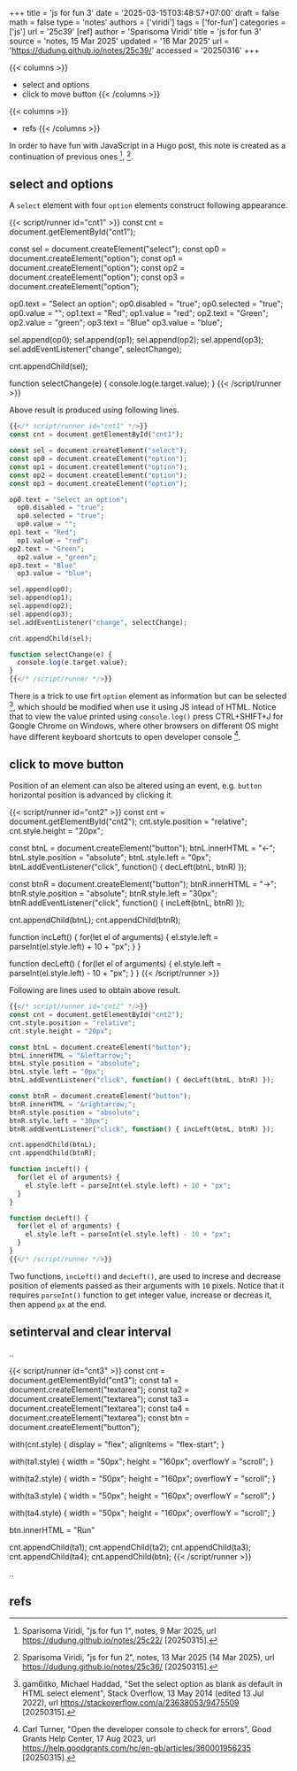 +++
title = 'js for fun 3'
date = '2025-03-15T03:48:57+07:00'
draft = false
math = false
type = 'notes'
authors = ['viridi']
tags = ['for-fun']
categories = ['js']
url = '25c39'
[ref]
author = 'Sparisoma Viridi'
title = 'js for fun 3'
source = 'notes, 15 Mar 2025'
updated = '16 Mar 2025'
url = 'https://dudung.github.io/notes/25c39/'
accessed = '20250316'
+++

{{< columns >}}
+ select and options
+ click to move button
{{< /columns >}}

{{< columns >}}
+ refs
{{< /columns >}}

<!--more-->

In order to have fun with JavaScript in a Hugo post, this note is created as a continuation of previous ones [^viridi_2025a], [^viridi_2025b].


## select and options
A `select` element with four `option` elements construct following appearance.

{{< script/runner id="cnt1" >}}
const cnt = document.getElementById("cnt1");

const sel = document.createElement("select");
const op0 = document.createElement("option");
const op1 = document.createElement("option");
const op2 = document.createElement("option");
const op3 = document.createElement("option");

op0.text = "Select an option";
  op0.disabled = "true";
  op0.selected = "true";
  op0.value = "";
op1.text = "Red";
  op1.value = "red";
op2.text = "Green";
  op2.value = "green";
op3.text = "Blue"
  op3.value = "blue";

sel.append(op0);
sel.append(op1);
sel.append(op2);
sel.append(op3);
sel.addEventListener("change", selectChange);

cnt.appendChild(sel);

function selectChange(e) {
  console.log(e.target.value);
}
{{< /script/runner >}}

Above result is produced using following lines.

```php
{{</* script/runner id="cnt1" */>}}
const cnt = document.getElementById("cnt1");

const sel = document.createElement("select");
const op0 = document.createElement("option");
const op1 = document.createElement("option");
const op2 = document.createElement("option");
const op3 = document.createElement("option");

op0.text = "Select an option";
  op0.disabled = "true";
  op0.selected = "true";
  op0.value = "";
op1.text = "Red";
  op1.value = "red";
op2.text = "Green";
  op2.value = "green";
op3.text = "Blue"
  op3.value = "blue";

sel.append(op0);
sel.append(op1);
sel.append(op2);
sel.append(op3);
sel.addEventListener("change", selectChange);

cnt.appendChild(sel);

function selectChange(e) {
  console.log(e.target.value);
}
{{</* /script/runner */>}}
```

There is a trick to use firt `option` element as information but can be selected [^gam6itko_2014], which should be modified when use it using JS intead of HTML. Notice that to view the value printed using `console.log()` press CTRL+SHIFT+J for Google Chrome on Windows, where other browsers on different OS might have different keyboard shortcuts to open developer console [^turner_2023].


## click to move button
Position of an element can also be altered using an event, e.g. `button` horizontal position is advanced by clicking it.

{{< script/runner id="cnt2" >}}
const cnt = document.getElementById("cnt2");
cnt.style.position = "relative";
cnt.style.height = "20px";

const btnL = document.createElement("button");
btnL.innerHTML = "&leftarrow;";
btnL.style.position = "absolute";
btnL.style.left = "0px";
btnL.addEventListener("click", function() { decLeft(btnL, btnR) });

const btnR = document.createElement("button");
btnR.innerHTML = "&rightarrow;";
btnR.style.position = "absolute";
btnR.style.left = "30px";
btnR.addEventListener("click", function() { incLeft(btnL, btnR) });

cnt.appendChild(btnL);
cnt.appendChild(btnR);

function incLeft() {
  for(let el of arguments) {
    el.style.left = parseInt(el.style.left) + 10 + "px";
  }
}

function decLeft() {
  for(let el of arguments) {
    el.style.left = parseInt(el.style.left) - 10 + "px";
  }
}
{{< /script/runner >}}

Following are lines used to obtain above result.

```php
{{</* script/runner id="cnt2" */>}}
const cnt = document.getElementById("cnt2");
cnt.style.position = "relative";
cnt.style.height = "20px";

const btnL = document.createElement("button");
btnL.innerHTML = "&leftarrow;";
btnL.style.position = "absolute";
btnL.style.left = "0px";
btnL.addEventListener("click", function() { decLeft(btnL, btnR) });

const btnR = document.createElement("button");
btnR.innerHTML = "&rightarrow;";
btnR.style.position = "absolute";
btnR.style.left = "30px";
btnR.addEventListener("click", function() { incLeft(btnL, btnR) });

cnt.appendChild(btnL);
cnt.appendChild(btnR);

function incLeft() {
  for(let el of arguments) {
    el.style.left = parseInt(el.style.left) + 10 + "px";
  }
}

function decLeft() {
  for(let el of arguments) {
    el.style.left = parseInt(el.style.left) - 10 + "px";
  }
}
{{</* /script/runner */>}}
```

Two functions, `incLeft()` and `decLeft()`, are used to increse and decrease position of elements passed as their arguments with `10` pixels. Notice that it requires `parseInt()` function to get integer value, increase or decreas it, then append `px` at the end.


## setinterval and clear interval
..

{{< script/runner id="cnt3" >}}
const cnt = document.getElementById("cnt3");
const ta1 = document.createElement("textarea");
const ta2 = document.createElement("textarea");
const ta3 = document.createElement("textarea");
const ta4 = document.createElement("textarea");
const btn = document.createElement("button");

with(cnt.style) {
    display = "flex";
    alignItems = "flex-start";
}

with(ta1.style) {
  width = "50px";
  height = "160px";
  overflowY = "scroll";
}

with(ta2.style) {
  width = "50px";
  height = "160px";
  overflowY = "scroll";
}

with(ta3.style) {
  width = "50px";
  height = "160px";
  overflowY = "scroll";
}

with(ta4.style) {
  width = "50px";
  height = "160px";
  overflowY = "scroll";
}

btn.innerHTML = "Run"

cnt.appendChild(ta1);
cnt.appendChild(ta2);
cnt.appendChild(ta3);
cnt.appendChild(ta4);
cnt.appendChild(btn);
{{< /script/runner >}}

..


## refs
[^gam6itko_2014]: gam6itko, Michael Haddad, "Set the select option as blank as default in HTML select element", Stack Overflow, 13 May 2014 (edited 13 Jul 2022), url https://stackoverflow.com/a/23638053/9475509 [20250315].
[^turner_2023]: Carl Turner, "Open the developer console to check for errors", Good Grants Help Center, 17 Aug 2023, url https://help.goodgrants.com/hc/en-gb/articles/360001956235 [20250315].
[^viridi_2025a]: Sparisoma Viridi, "js for fun 1", notes, 9 Mar 2025, url https://dudung.github.io/notes/25c22/ [20250315].
[^viridi_2025b]: Sparisoma Viridi, "js for fun 2", notes, 13 Mar 2025 (14 Mar 2025), url https://dudung.github.io/notes/25c36/ [20250315].
